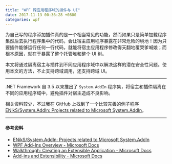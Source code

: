 ```yaml
---
title: "WPF 跨应用程序域的插件与 UI"
date: 2017-11-13 00:36:28 +0800
categories: wpf
---
```


为自己写的程序添加插件真的是一个相当常见的功能，然而如果只是简单加载程序集然后去执行程序集中的代码，会让宿主应用程序暴露在非常危险的境地！因为只要插件能够运行任何一行代码，就能将宿主应用程序修改得天翻地覆哭爹喊娘；而根本原因，就在于暴露了整个托管堆和整个 UI 树。

本文将通过隔离宿主与插件到不同应用程序域中以解决这样的潜在安全性问题。使用本文的方法，不止支持跨域调用，还支持跨域 UI。

---

.NET Framework 自 3.5 以来推出了 `System.AddIn` 程序集，将宿主和插件隔离在不同的应用程序域中，避免插件对宿主造成不良影响。

相关资料较少，不过我在 GitHub 上找到了一个比较完善的例子程序 [ENikS/System.AddIn: Projects related to Microsoft System.AddIn](https://github.com/ENikS/System.AddIn)。

---

#### 参考资料

- [ENikS/System.AddIn: Projects related to Microsoft System.AddIn](https://github.com/ENikS/System.AddIn)
- [WPF Add-Ins Overview - Microsoft Docs](https://docs.microsoft.com/en-us/dotnet/framework/wpf/app-development/wpf-add-ins-overview)
- [Walkthrough: Creating an Extensible Application - Microsoft Docs](https://docs.microsoft.com/en-us/dotnet/framework/add-ins/walkthrough-create-extensible-app)
- [Add-ins and Extensibility - Microsoft Docs](https://docs.microsoft.com/en-us/dotnet/framework/add-ins/)
